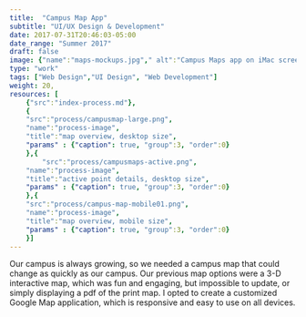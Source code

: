 ```yaml
---
title:  "Campus Map App"
subtitle: "UI/UX Design & Development"
date: 2017-07-31T20:46:03-05:00
date_range: "Summer 2017"
draft: false
image: {"name":"maps-mockups.jpg"," alt":"Campus Maps app on iMac screens"}
type: "work"
tags: ["Web Design","UI Design", "Web Development"]
weight: 20,
resources: [
    {"src":"index-process.md"},
    {
    "src":"process/campusmap-large.png",
    "name":"process-image",
    "title":"map overview, desktop size",
    "params" : {"caption": true, "group":3, "order":0}
    },{
        "src":"process/campusmaps-active.png",
    "name":"process-image",
    "title":"active point details, desktop size",
    "params" : {"caption": true, "group":3, "order":0}
    },{
    "src":"process/campus-map-mobile01.png",
    "name":"process-image",
    "title":"map overview, mobile size",
    "params" : {"caption": true, "group":3, "order":0}
    }]
---
```

Our campus is always growing, so we needed a campus map that could change as quickly as our campus. Our previous map options were a 3-D interactive map, which was fun and engaging, but impossible to update, or simply displaying a pdf of the print map. I opted to create a customized Google Map application, which is responsive and easy to use on all devices.
